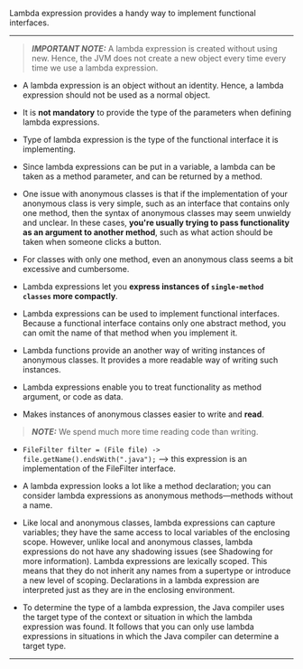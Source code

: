 
Lambda expression provides a handy way to implement functional interfaces.

---

> **_IMPORTANT NOTE:_** A lambda expression is created without using new. Hence, the JVM does not create a new object every time every time we use a lambda expression.

- A lambda expression is an object without an identity. Hence, a lambda expression should not be used as a normal object.

- It is **not mandatory** to provide the type of the parameters when defining lambda expressions.

- Type of lambda expression is the type of the functional interface it is implementing.

- Since lambda expressions can be put in a variable, a lambda can be taken as a method parameter, and can be returned by a method.

- One issue with anonymous classes is that if the implementation of your anonymous class is very simple, such as an interface that contains only one method, then the syntax of anonymous classes may seem unwieldy and unclear. In these cases, **you're usually trying to pass functionality as an argument to another method**, such as what action should be taken when someone clicks a button.

- For classes with only one method, even an anonymous class seems a bit excessive and cumbersome.

- Lambda expressions let you **express instances of `single-method classes` more compactly**.

- Lambda expressions can be used to implement functional interfaces. Because a functional interface contains only one abstract method, you can omit the name of that method when you implement it.

- Lambda functions provide an another way of writing instances of anonymous classes. It provides a more readable way of writing such instances.

- Lambda expressions enable you to treat functionality as method argument, or code as data.

- Makes instances of anonymous classes easier to write and **read**.

> **_NOTE:_** We spend much more time reading code than writing.

- `FileFilter filter = (File file) -> file.getName().endsWith(".java");` --> this expression is an implementation of the FileFilter interface.

- A lambda expression looks a lot like a method declaration; you can consider lambda expressions as anonymous methods—methods without a name.

- Like local and anonymous classes, lambda expressions can capture variables; they have the same access to local variables of the enclosing scope. However, unlike local and anonymous classes, lambda expressions do not have any shadowing issues (see Shadowing for more information). Lambda expressions are lexically scoped. This means that they do not inherit any names from a supertype or introduce a new level of scoping. Declarations in a lambda expression are interpreted just as they are in the enclosing environment.

- To determine the type of a lambda expression, the Java compiler uses the target type of the context or situation in which the lambda expression was found. It follows that you can only use lambda expressions in situations in which the Java compiler can determine a target type.

---

